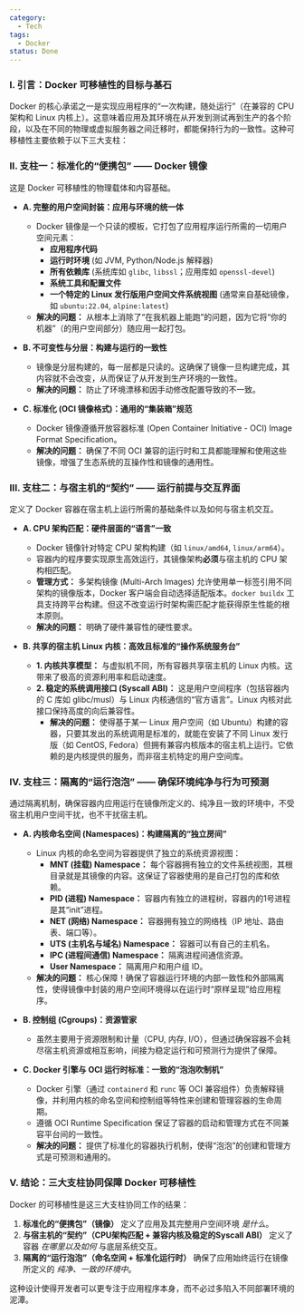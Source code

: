 ```yaml
---
category:
  - Tech
tags:
  - Docker
status: Done
---
```



### I. 引言：Docker 可移植性的目标与基石

Docker 的核心承诺之一是实现应用程序的“一次构建，随处运行”（在兼容的 CPU 架构和 Linux 内核上）。这意味着应用及其环境在从开发到测试再到生产的各个阶段，以及在不同的物理或虚拟服务器之间迁移时，都能保持行为的一致性。这种可移植性主要依赖于以下三大支柱：

### II. 支柱一：标准化的“便携包” —— Docker 镜像

这是 Docker 可移植性的物理载体和内容基础。

- **A. 完整的用户空间封装：应用与环境的统一体**
    
    - Docker 镜像是一个只读的模板，它打包了应用程序运行所需的一切用户空间元素：
        - **应用程序代码**
        - **运行时环境** (如 JVM, Python/Node.js 解释器)
        - **所有依赖库** (系统库如 `glibc`, `libssl`；应用库如 `openssl-devel`)
        - **系统工具和配置文件**
        - **一个特定的 Linux 发行版用户空间文件系统视图** (通常来自基础镜像，如 `ubuntu:22.04`, `alpine:latest`)
    - **解决的问题：** 从根本上消除了“在我机器上能跑”的问题，因为它将“你的机器”（的用户空间部分）随应用一起打包。
- **B. 不可变性与分层：构建与运行的一致性**
    
    - 镜像是分层构建的，每一层都是只读的。这确保了镜像一旦构建完成，其内容就不会改变，从而保证了从开发到生产环境的一致性。
    - **解决的问题：** 防止了环境漂移和因手动修改配置导致的不一致。
- **C. 标准化 (OCI 镜像格式)：通用的“集装箱”规范**
    
    - Docker 镜像遵循开放容器标准 (Open Container Initiative - OCI) Image Format Specification。
    - **解决的问题：** 确保了不同 OCI 兼容的运行时和工具都能理解和使用这些镜像，增强了生态系统的互操作性和镜像的通用性。

### III. 支柱二：与宿主机的“契约” —— 运行前提与交互界面

定义了 Docker 容器在宿主机上运行所需的基础条件以及如何与宿主机交互。

- **A. CPU 架构匹配：硬件层面的“语言”一致**
    
    - Docker 镜像针对特定 CPU 架构构建（如 `linux/amd64`, `linux/arm64`）。
    - 容器内的程序要实现原生高效运行，其镜像架构**必须**与宿主机的 CPU 架构相匹配。
    - **管理方式：** 多架构镜像 (Multi-Arch Images) 允许使用单一标签引用不同架构的镜像版本，Docker 客户端会自动选择适配版本。`docker buildx` 工具支持跨平台构建。但这不改变运行时架构需匹配才能获得原生性能的根本原则。
    - **解决的问题：** 明确了硬件兼容性的硬性要求。
- **B. 共享的宿主机 Linux 内核：高效且标准的“操作系统服务台”**
    
    - **1. 内核共享模型：** 与虚拟机不同，所有容器共享宿主机的 Linux 内核。这带来了极高的资源利用率和启动速度。
    - **2. 稳定的系统调用接口 (Syscall ABI)：** 这是用户空间程序（包括容器内的 C 库如 glibc/musl）与 Linux 内核通信的“官方语言”。Linux 内核对此接口保持高度的向后兼容性。
        - **解决的问题：** 使得基于某一 Linux 用户空间（如 Ubuntu）构建的容器，只要其发出的系统调用是标准的，就能在安装了不同 Linux 发行版（如 CentOS, Fedora）但拥有兼容内核版本的宿主机上运行。它依赖的是内核提供的服务，而非宿主机特定的用户空间库。

### IV. 支柱三：隔离的“运行泡泡” —— 确保环境纯净与行为可预测

通过隔离机制，确保容器内应用运行在镜像所定义的、纯净且一致的环境中，不受宿主机用户空间干扰，也不干扰宿主机。

- **A. 内核命名空间 (Namespaces)：构建隔离的“独立房间”**
    
    - Linux 内核的命名空间为容器提供了独立的系统资源视图：
        - **MNT (挂载) Namespace：** 每个容器拥有独立的文件系统视图，其根目录就是其镜像的内容。这保证了容器使用的是自己打包的库和依赖。
        - **PID (进程) Namespace：** 容器内有独立的进程树，容器内的1号进程是其“init”进程。
        - **NET (网络) Namespace：** 容器拥有独立的网络栈（IP 地址、路由表、端口等）。
        - **UTS (主机名与域名) Namespace：** 容器可以有自己的主机名。
        - **IPC (进程间通信) Namespace：** 隔离进程间通信资源。
        - **User Namespace：** 隔离用户和用户组 ID。
    - **解决的问题：** 核心保障！确保了容器运行环境的内部一致性和外部隔离性，使得镜像中封装的用户空间环境得以在运行时“原样呈现”给应用程序。
- **B. 控制组 (Cgroups)：资源管家**
    
    - 虽然主要用于资源限制和计量（CPU, 内存, I/O），但通过确保容器不会耗尽宿主机资源或相互影响，间接为稳定运行和可预测行为提供了保障。
- **C. Docker 引擎与 OCI 运行时标准：一致的“泡泡吹制机”**
    
    - Docker 引擎（通过 `containerd` 和 `runc` 等 OCI 兼容组件）负责解释镜像，并利用内核的命名空间和控制组等特性来创建和管理容器的生命周期。
    - 遵循 OCI Runtime Specification 保证了容器的启动和管理方式在不同兼容平台间的一致性。
    - **解决的问题：** 提供了标准化的容器执行机制，使得“泡泡”的创建和管理方式是可预测和通用的。

### V. 结论：三大支柱协同保障 Docker 可移植性

Docker 的可移植性是这三大支柱协同工作的结果：

1. **标准化的“便携包”（镜像）** 定义了应用及其完整用户空间环境 _是什么_。
2. **与宿主机的“契约”（CPU架构匹配 + 兼容内核及稳定的Syscall ABI）** 定义了容器 _在哪里以及如何_ 与底层系统交互。
3. **隔离的“运行泡泡”（命名空间 + 标准化运行时）** 确保了应用始终运行在镜像所定义的 _纯净、一致的环境中_。

这种设计使得开发者可以更专注于应用程序本身，而不必过多陷入不同部署环境的泥潭。